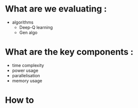 # What are we evaluating : 
- algorithms 
    - Deep-Q learning
    - Gen algo 

# What are the key components :
- time complexity 
- power usage 
- parallelisation 
- memory usage

# How to 